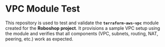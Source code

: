 # VPC Module Test

This repository is used to test and validate the **`terraform-aws-vpc`** module created for the **Roboshop project**. It provisions a sample VPC setup using the module and verifies that all components (VPC, subnets, routing, NAT, peering, etc.) work as expected.

